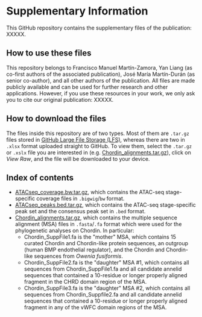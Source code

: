 # Supplementary Information
This GitHub repository contains the supplementary files of the publication: XXXXX.

## How to use these files
This repository belongs to Francisco Manuel Martín-Zamora, Yan Liang (as co-first authors of the associated publication), José María Martín-Durán (as senior co-author), and all other authors of the publication. All files are made publicly available and can be used for further research and other applications. However, if you use these resources in your work, we only ask you to cite our original publication: XXXXX.

## How to download the files
The files inside this repository are of two types. Most of them are `.tar.gz` files stored in [GitHub Large File Storage (LFS)](https://git-lfs.github.com/), whereas there are two in `.xlsx` format uploaded straight to GitHub. To view them, select the `.tar.gz` or `.xslx` file you are interested in (e.g. [Chordin_alignments.tar.gz](Chordin_alignments.tar.gz)), click on *View Raw*, and the file will be downloaded to your device.

## Index of contents
- [ATACseq_coverage.bw.tar.gz](ATACseq_coverage.bw.tar.gz), which contains the ATAC-seq stage-specific coverage files in `.bigwig`/`bw` format.
- [ATACseq_peaks.bed.tar.gz](ATACseq_peaks.bed.tar.gz), which contains the ATAC-seq stage-specific peak set and the consensus peak set in `.bed` format.
- [Chordin_alignments.tar.gz](Chordin_alignments.tar.gz), which contains the multiple sequence alignment (MSA) files in `.fasta`/`.fa` format which were used for the phylogenetic analyses on Chordin. In particular:
  - Chordin_SuppFile1.fa is the "mother" MSA, which contains 15 curated Chordin and Chordin-like protein sequences, an outgroup (human BMP endothelial regulator), and the Chordin and Chordin-like sequences from *Owenia fusiformis*.
  - Chordin_SuppFile2.fa is the "daughter" MSA #1, which contains all sequences from Chordin_SuppFile1.fa and all candidate annelid sequences that contained a 10-residue or longer properly aligned fragment in the CHRD domain region of the MSA.
  - Chordin_SuppFile3.fa is the "daughter" MSA #2, which contains all sequences from Chordin_Suppfile2.fa and all candidate annelid sequences that contained a 10-residue or longer properly aligned fragment in any of the vWFC domain regions of the MSA.
